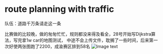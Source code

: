 # route planning with traffic
队伍：道路千万条请走这一条

比赛做的比较晚，做的匆匆忙忙，规则都没来得及看全，28号开始写Dijkstra算法，写完拿1w car的地图测试，
中途不会上传文件，耽搁了一些时间，后来第一次好使两张图跑了2200，成渝赛区排到58名
![Image text](route-planning-with-traffic/message/1.png)

